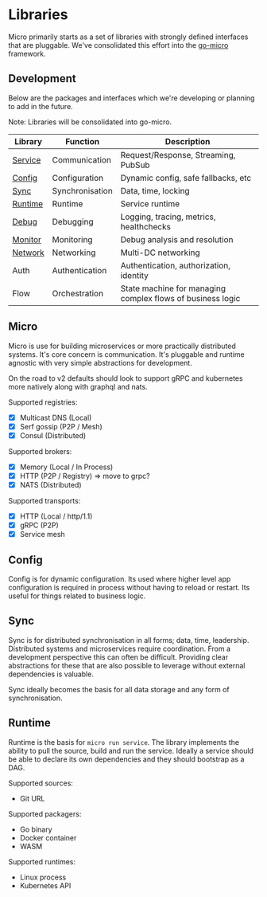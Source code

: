 # Libraries

Micro primarily starts as a set of libraries with strongly defined interfaces that are pluggable. 
We've consolidated this effort into the [go-micro](https://github.com/micro/go-micro) framework.

## Development

Below are the packages and interfaces which we're developing or planning to add in the future.

Note: Libraries will be consolidated into go-micro.

Library	|	Function	|	Description
-------	|	--------	|	-----------
[Service](https://godoc.org/github.com/micro/go-micro#Service)	|	Communication	| Request/Response, Streaming, PubSub
[Config](https://godoc.org/github.com/micro/go-micro/config)	|	Configuration	|	Dynamic config, safe fallbacks, etc
[Sync](https://godoc.org/github.com/micro/go-micro/sync)	|	Synchronisation	|	Data, time, locking
[Runtime](https://godoc.org/github.com/micro/go-micro/runtime)	|	Runtime	|	Service runtime
[Debug](https://godoc.org/github.com/micro/go-micro/debug)	|	Debugging	|	Logging, tracing, metrics, healthchecks
[Monitor](https://godoc.org/github.com/micro/go-micro/monitor)	|	Monitoring	|	Debug analysis and resolution
[Network](https://godoc.org/github.com/micro/go-micro/network) |	Networking	|	Multi-DC networking
Auth	|	Authentication	|	Authentication, authorization, identity
Flow |	Orchestration	|	State machine for managing complex flows of business logic

## Micro

Micro is use for building microservices or more practically distributed systems. It's core concern is communication. 
It's pluggable and runtime agnostic with very simple abstractions for development. 

On the road to v2 defaults should look to support gRPC and kubernetes more natively along with graphql and nats.

Supported registries:
- [x] Multicast DNS (Local)
- [x] Serf gossip (P2P / Mesh)
- [x] Consul (Distributed)

Supported brokers:
- [x] Memory (Local / In Process)
- [x] HTTP (P2P / Registry) => move to grpc?
- [x] NATS (Distributed)

Supported transports:
- [x] HTTP (Local / http/1.1)
- [x] gRPC (P2P)
- [x] Service mesh

## Config

Config is for dynamic configuration. Its used where higher level app configuration is required in process without having to reload 
or restart. Its useful for things related to business logic. 

## Sync

Sync is for distributed synchronisation in all forms; data, time, leadership. Distributed systems and microservices require 
coordination. From a development perspective this can often be difficult. Providing clear abstractions for these that 
are also possible to leverage without external dependencies is valuable. 

Sync ideally becomes the basis for all data storage and any form of synchronisation.

## Runtime

Runtime is the basis for `micro run service`. The library implements the ability to pull the source, build and run the service. 
Ideally a service should be able to declare its own dependencies and they should bootstrap as a DAG. 

Supported sources:
- Git URL

Supported packagers:
- Go binary
- Docker container
- WASM

Supported runtimes:
- Linux process
- Kubernetes API


